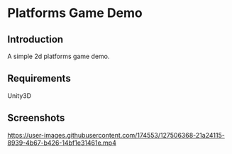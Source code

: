 



# Platforms Game Demo

## Introduction

A simple 2d platforms game demo.

## Requirements

Unity3D

## Screenshots

https://user-images.githubusercontent.com/174553/127506368-21a24115-8939-4b67-b426-14bf1e31461e.mp4
